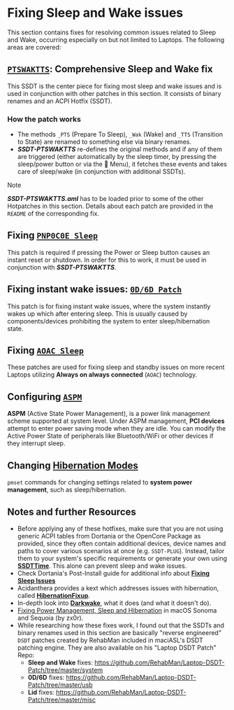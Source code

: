 # Fixing Sleep and Wake issues

This section contains fixes for resolving common issues related to Sleep and Wake, occurring especially on but not limited to Laptops. The following areas are covered:

## [`PTSWAKTTS`](/04_Fixing_Sleep_and_Wake_Issues/PTSWAK_Sleep_and_Wake_Fix/README.md): Comprehensive Sleep and Wake fix

This SSDT is the center piece for fixing most sleep and wake issues and is used in conjunction with other patches in this section. It consists of binary renames and an ACPI Hotfix (SSDT).

### How the patch works

- The methods `_PTS` (Prepare To Sleep), `_Wak` (Wake) and `_TTS` (Transition to State) are renamed to something else via binary renames. 
- ***SSDT-PTSWAKTTS*** re-defines the original methods and if any of them  are triggered (either automatically by the sleep timer, by pressing the sleep/power button or via the  Menu), it fetches these events and takes care of sleep/wake (in conjunction with additional SSDTs).

> [!NOTE]
> 
> ***SSDT-PTSWAKTTS.aml*** has to be loaded prior to some of the other Hotpatches in this section. Details about each patch are provided in the `README` of the corresponding fix.

## Fixing [`PNP0C0E Sleep`](/04_Fixing_Sleep_and_Wake_Issues/PNP0C0E_Sleep_Correction_Method/README.md)

This patch is required if pressing the Power or Sleep button causes an instant reset or shutdown. In order for this to work, it must be used in conjunction with ***SSDT-PTSWAKTTS***.

## Fixing instant wake issues: [`0D/6D Patch`](/04_Fixing_Sleep_and_Wake_Issues/060D_Instant_Wake_Fix/README.md)

This patch is for fixing instant wake issues, where the system instantly wakes up which after entering sleep. This is usually caused by components/devices prohibiting the system to enter sleep/hibernation state.

## Fixing [`AOAC Sleep`](/04_Fixing_Sleep_and_Wake_Issues/Fixing_AOAC_Machines/README.md)

These patches are used for fixing sleep and standby issues on more recent Laptops utilizing **Always on always connected** (`AOAC`) technology.

## Configuring [`ASPM`](/04_Fixing_Sleep_and_Wake_Issues/Setting_ASPM_Operating_Mode/README.md)

**ASPM** (Active State Power Management), is a power link management scheme supported at system level. Under ASPM management, **PCI devices** attempt to enter power saving mode when they are idle. You can modify the Active Power State of peripherals like Bluetooth/WiFi or other devices if they interrupt sleep.

## Changing [Hibernation Modes](/04_Fixing_Sleep_and_Wake_Issues/Changing_Hibernation_Modes/README.md)

`pmset` commands for changing settings related to **system power management**, such as sleep/hibernation.

## Notes and further Resources
- Before applying any of these hotfixes, make sure that you are not using generic ACPI tables from Dortania or the OpenCore Package as provided, since they often contain additional devices, device names and paths to cover various scenarios at once (e.g. `SSDT-PLUG`). Instead, tailor them to your system's specific requirements or generate your own using [**SSDTTime**](https://github.com/corpnewt/SSDTTime). This alone can prevent sleep and wake issues.
- Check Dortania's Post-Install guide for additional info about [**Fixing Sleep Issues**](https://github.com/dortania/OpenCore-Post-Install/blob/master/universal/sleep.md)
- Acidanthera provides a kext which addresses issues with hibernation, called [**HibernationFixup**](https://github.com/acidanthera/HibernationFixup).
- In-depth look into [**Darkwake**](https://www.insanelymac.com/forum/topic/342002-darkwake-on-macos-catalina-boot-args-darkwake8-darkwake10-are-obsolete/), what it does (and what it doesn't do).
- [Fixing Power Management, Sleep and Hibernation](https://github.com/zx0r/HackintoshBible/blob/main/PowerManagement/README.md) in macOS Sonoma and Sequoia (by zx0r).
- While researching how these fixes work, I found out that the SSDTs and binary renames used in this section are basically "reverse engineered" `DSDT` patches created by RehabMan included in maciASL's DSDT patching engine. They are also available on his "Laptop DSDT Patch" Repo:
	- **Sleep and Wake** fixes: https://github.com/RehabMan/Laptop-DSDT-Patch/tree/master/system
	- **0D/6D** fixes: https://github.com/RehabMan/Laptop-DSDT-Patch/tree/master/usb
	- **Lid** fixes: https://github.com/RehabMan/Laptop-DSDT-Patch/tree/master/misc
